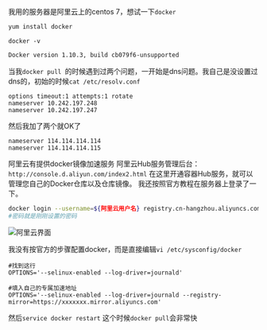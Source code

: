 我用的服务器是阿里云上的centos 7，想试一下```docker```

```bash
yum install docker
```
```docker -v```

```bash
Docker version 1.10.3, build cb079f6-unsupported
```

当我```docker pull ```的时候遇到过两个问题，一开始是dns问题。我自己是没设置过dns的，初始的时候```cat /etc/resolv.conf``` 

```
options timeout:1 attempts:1 rotate
nameserver 10.242.197.248
nameserver 10.242.197.247
```

然后我加了两个就OK了

```
nameserver 114.114.114.114
nameserver 114.114.114.115
```

阿里云有提供docker镜像加速服务
阿里云Hub服务管理后台：```http://console.d.aliyun.com/index2.html```
在这里开通容器Hub服务，就可以管理您自己的Docker仓库以及仓库镜像。
我还按照官方教程在服务器上登录了一下。
```bash
docker login --username=${阿里云用户名} registry.cn-hangzhou.aliyuncs.com
#密码就是刚刚设置的密码
```

![阿里云界面](../images/12/0.png)

我没有按官方的步骤配置docker，而是直接编辑```vi /etc/sysconfig/docker```

```
#找到这行
OPTIONS='--selinux-enabled --log-driver=journald'
```
```
#填入自己的专属加速地址
OPTIONS='--selinux-enabled --log-driver=journald --registry-mirror=https://xxxxxxx.mirror.aliyuncs.com'
```
然后```service docker restart```
这个时候```docker pull```会非常快